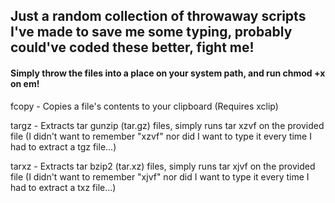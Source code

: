 ## Just a random collection of throwaway scripts I've made to save me some typing, probably could've coded these better, fight me!
#### Simply throw the files into a place on your system path, and run chmod +x on em!

fcopy - Copies a file's contents to your clipboard (Requires xclip)

targz - Extracts tar gunzip (tar.gz) files, simply runs tar xzvf on the provided file (I didn't want to remember "xzvf" nor did I want to type it every time I had to extract a tgz file...)

tarxz - Extracts tar bzip2 (tar.xz) files, simply runs tar xjvf on the provided file (I didn't want to remember "xjvf" nor did I want to type it every time I had to extract a txz file...)
